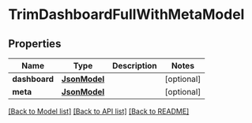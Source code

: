 # TrimDashboardFullWithMetaModel

## Properties
Name | Type | Description | Notes
------------ | ------------- | ------------- | -------------
**dashboard** | [**JsonModel**](JsonModel.md) |  | [optional] 
**meta** | [**JsonModel**](JsonModel.md) |  | [optional] 

[[Back to Model list]](../README.md#documentation-for-models) [[Back to API list]](../README.md#documentation-for-api-endpoints) [[Back to README]](../README.md)


